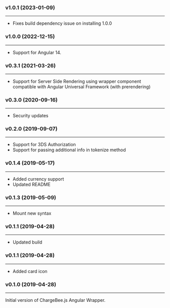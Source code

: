 ### v1.0.1 (2023-01-09)
***
* Fixes build dependency issue on installing 1.0.0

### v1.0.0 (2022-12-15)
***
* Support for Angular 14.

### v0.3.1 (2021-03-26)
***
* Support for Server Side Rendering using wrapper component compatible with Angular Universal Framework (with prerendering)

### v0.3.0 (2020-09-16)
***
* Security updates

### v0.2.0 (2019-09-07)
* * *
* Support for 3DS Authorization
* Support for passing additional info in tokenize method

### v0.1.4 (2019-05-17)
* * *
* Added currency support
* Updated README

### v0.1.3 (2019-05-09)
* * *
* Mount new syntax

### v0.1.1  (2019-04-28)
* * *
* Updated build

### v0.1.1  (2019-04-28)
* * *
* Added card icon

### v0.1.0  (2019-04-28)
* * *
Initial version of ChargeBee.js Angular Wrapper.
